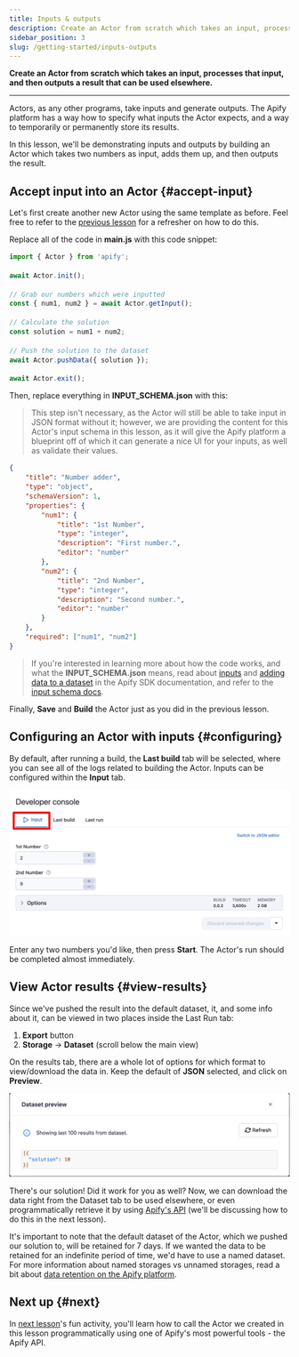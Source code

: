 ```yaml
---
title: Inputs & outputs
description: Create an Actor from scratch which takes an input, processes that input, and then outputs a result that can be used elsewhere.
sidebar_position: 3
slug: /getting-started/inputs-outputs
---
```


**Create an Actor from scratch which takes an input, processes that input, and then outputs a result that can be used elsewhere.**

---

Actors, as any other programs, take inputs and generate outputs. The Apify platform has a way how to specify what inputs the Actor expects, and a way to temporarily or permanently store its results.

In this lesson, we'll be demonstrating inputs and outputs by building an Actor which takes two numbers as input, adds them up, and then outputs the result.

## Accept input into an Actor {#accept-input}

Let's first create another new Actor using the same template as before. Feel free to refer to the [previous lesson](./creating_actors.md) for a refresher on how to do this.

Replace all of the code in **main.js** with this code snippet:

```js
import { Actor } from 'apify';

await Actor.init();

// Grab our numbers which were inputted
const { num1, num2 } = await Actor.getInput();

// Calculate the solution
const solution = num1 + num2;

// Push the solution to the dataset
await Actor.pushData({ solution });

await Actor.exit();
```

Then, replace everything in **INPUT_SCHEMA.json**  with this:

> This step isn't necessary, as the Actor will still be able to take input in JSON format without it; however, we are providing the content for this Actor's input schema in this lesson, as it will give the Apify platform a blueprint off of which it can generate a nice UI for your inputs, as well as validate their values.

```json
{
    "title": "Number adder",
    "type": "object",
    "schemaVersion": 1,
    "properties": {
        "num1": {
            "title": "1st Number",
            "type": "integer",
            "description": "First number.",
            "editor": "number"
        },
        "num2": {
            "title": "2nd Number",
            "type": "integer",
            "description": "Second number.",
            "editor": "number"
        }
    },
    "required": ["num1", "num2"]
}
```

> If you're interested in learning more about how the code works, and what the **INPUT_SCHEMA.json** means, read about [inputs](/sdk/js/docs/examples/accept-user-input) and [adding data to a dataset](/sdk/js/docs/examples/add-data-to-dataset) in the Apify SDK documentation, and refer to the [input schema docs](/platform/actors/development/actor-definition/input-schema/specification/v1#integer).

Finally, **Save** and **Build** the Actor just as you did in the previous lesson.

## Configuring an Actor with inputs {#configuring}

By default, after running a build, the **Last build** tab will be selected, where you can see all of the logs related to building the Actor. Inputs can be configured within the **Input** tab.

![Configuring inputs](./images/configure-inputs.jpg)

Enter any two numbers you'd like, then press **Start**. The Actor's run should be completed almost immediately.

## View Actor results {#view-results}

Since we've pushed the result into the default dataset, it, and some info about it, can be viewed in two places inside the Last Run tab:

1. **Export** button
2. **Storage** &rarr; **Dataset** (scroll below the main view)

On the results tab, there are a whole lot of options for which format to view/download the data in. Keep the default of **JSON** selected, and click on **Preview**.

![Dataset preview](./images/dataset-preview.png)

There's our solution! Did it work for you as well? Now, we can download the data right from the Dataset tab to be used elsewhere, or even programmatically retrieve it by using [Apify's API](/api/v2) (we'll be discussing how to do this in the next lesson).

It's important to note that the default dataset of the Actor, which we pushed our solution to, will be retained for 7 days. If we wanted the data to be retained for an indefinite period of time, we'd have to use a named dataset. For more information about named storages vs unnamed storages, read a bit about [data retention on the Apify platform](/platform/storage/usage#data-retention).

## Next up {#next}

In [next lesson](./apify_api.md)'s fun activity, you'll learn how to call the Actor we created in this lesson programmatically using one of Apify's most powerful tools - the Apify API.

